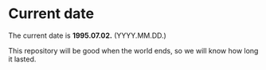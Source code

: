 # Current date

The current date is **1995.07.02.** (YYYY.MM.DD.)

This repository will be good when the world ends, so we will know how long it lasted.